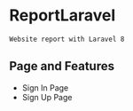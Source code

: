 # ReportLaravel
```
Website report with Laravel 8
```

## Page and Features
- Sign In Page
- Sign Up Page
